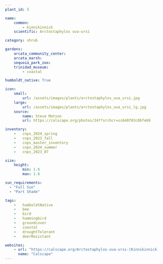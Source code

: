 ```yaml
---
plant_id: 5

name: 
    common: 
        - kinnikinnick 
    scientific: Arctostaphylos uva-ursi 

category: shrub

gardens:
    arcata_community_center:
    arcata_marsh: 
    sequoia_park_zoo:
    trinidad_museum:
        - coastal

humboldt_native: True

icon: 
    small: 
        url: /assets/images/plants/arctostaphylos_uva_ursi.jpg 
    large: 
        url: /assets/images/plants/arctostaphylos_uva_ursi_lg.jpg 
    source: 
        name: Steve Matson 
        url: https://calscape.org/photos/347?srchcr=sc640783c0bfe69

inventory: 
    -   cnps_2024_spring
    -   cnps_2023_fall
    -   cnps_master_inventory
    -   cnps_2024_summer
    -   cnps_2023_07 

size:
    height: 
        min: 1.6
        max: 1.6

sun_requirements:
  - "Full Sun"
  - "Part Shade"

tags:  
    -   humboldtNative
    -   bee
    -   bird
    -   hummingbird
    -   groundcover
    -   coastal
    -   droughtTolerant
    -   deerResistant

websites:
    - url: "https://calscape.org/Arctostaphylos-uva-ursi-(Kinnikinnick)"
      name: "Calscape"
---
```

